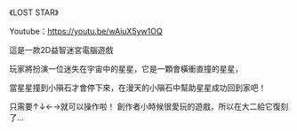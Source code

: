 《LOST STAR》

Youtube：https://youtu.be/wAiuX5yw1OQ

這是一款2D益智迷宮電腦遊戲

玩家將扮演一位迷失在宇宙中的星星，它是一顆會橫衝直撞的星星，

當星星撞到小隕石才會停下來，在漫天的小隕石中幫助星星成功回到家吧！

只需要↑↓←→就可以操作啦！ 創作者小時候很愛玩的遊戲，所以在大二給它復刻了...
